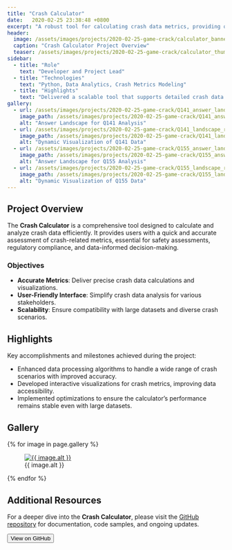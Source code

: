```yaml
---
title: "Crash Calculator"
date:   2020-02-25 23:38:48 +0800
excerpt: "A robust tool for calculating crash data metrics, providing quick insights and valuable analytics."
header:
  image: /assets/images/projects/2020-02-25-game-crack/calculator_banner_banner_resized.jpeg
  caption: "Crash Calculator Project Overview"
  teaser: /assets/images/projects/2020-02-25-game-crack/calculator_thumb-thick_cropped.jpeg
sidebar:
  - title: "Role"
    text: "Developer and Project Lead"
  - title: "Technologies"
    text: "Python, Data Analytics, Crash Metrics Modeling"
  - title: "Highlights"
    text: "Delivered a scalable tool that supports detailed crash data analysis and rapid calculation of safety metrics."
gallery:
  - url: /assets/images/projects/2020-02-25-game-crack/Q141_answer_landscape_resized.png
    image_path: /assets/images/projects/2020-02-25-game-crack/Q141_answer_landscape_resized.png
    alt: "Answer Landscape for Q141 Analysis"
  - url: /assets/images/projects/2020-02-25-game-crack/Q141_landscape_resized.gif
    image_path: /assets/images/projects/2020-02-25-game-crack/Q141_landscape_resized.gif
    alt: "Dynamic Visualization of Q141 Data"
  - url: /assets/images/projects/2020-02-25-game-crack/Q155_answer_landscape_resized.png
    image_path: /assets/images/projects/2020-02-25-game-crack/Q155_answer_landscape_resized.png
    alt: "Answer Landscape for Q155 Analysis"
  - url: /assets/images/projects/2020-02-25-game-crack/Q155_landscape_resized.gif
    image_path: /assets/images/projects/2020-02-25-game-crack/Q155_landscape_resized.gif
    alt: "Dynamic Visualization of Q155 Data"
---
```


## Project Overview

The **Crash Calculator** is a comprehensive tool designed to calculate and analyze crash data efficiently. It provides users with a quick and accurate assessment of crash-related metrics, essential for safety assessments, regulatory compliance, and data-informed decision-making.

### Objectives
- **Accurate Metrics**: Deliver precise crash data calculations and visualizations.
- **User-Friendly Interface**: Simplify crash data analysis for various stakeholders.
- **Scalability**: Ensure compatibility with large datasets and diverse crash scenarios.

## Highlights

Key accomplishments and milestones achieved during the project:
- Enhanced data processing algorithms to handle a wide range of crash scenarios with improved accuracy.
- Developed interactive visualizations for crash metrics, improving data accessibility.
- Implemented optimizations to ensure the calculator’s performance remains stable even with large datasets.

## Gallery

<div class="gallery">
  {% for image in page.gallery %}
  <figure>
    <a href="{{ image.url }}"><img src="{{ image.image_path }}" alt="{{ image.alt }}"></a>
    <figcaption>{{ image.alt }}</figcaption>
  </figure>
  {% endfor %}
</div>

## Additional Resources

For a deeper dive into the **Crash Calculator**, please visit the [GitHub repository](https://github.com/yanrucheng/crash_calculator) for documentation, code samples, and ongoing updates.

<button type="button" onclick="window.location.href='https://github.com/yanrucheng/crash_calculator';">View on GitHub</button>
